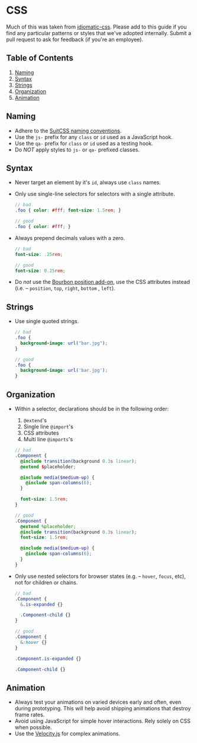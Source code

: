 # CSS
Much of this was taken from [idiomatic-css](https://github.com/necolas/idiomatic-css). Please add to this guide if you find any particular patterns or styles that we've adopted internally. Submit a pull request to ask for feedback (if you're an employee).

## Table of Contents
1. [Naming](#naming)
1. [Syntax](#syntax)
1. [Strings](#strings)
1. [Organization](#organization)
1. [Animation](#animation)

## Naming
- Adhere to the [SuitCSS naming conventions](https://github.com/suitcss/suit/blob/master/doc/naming-conventions.md).
- Use the `js-` prefix for any `class` or `id` used as a JavaScript hook.
- Use the `qa-` prefix for `class` or `id` used as a testing hook.
- Do *NOT* apply styles to `js-` or `qa-` prefixed classes.

## Syntax
- Never target an element by it's `id`, always use `class` names.
- Only use single-line selectors for selectors with a single attribute.
  ```scss
  // bad
  .foo { color: #fff; font-size: 1.5rem; }

  // good
  .foo { color: #fff; }
  ```

- Always prepend decimals values with a zero.
  ```scss
  // bad
  font-size: .25rem;

  // good
  font-size: 0.25rem;
  ```

- Do _not_ use the [Bourbon position add-on](http://bourbon.io/docs/#position), use the CSS attributes instead (i.e. – `position`, `top`, `right`, `bottom` , `left`).

## Strings
- Use single quoted strings.
  ```scss
  // bad
  .foo {
    background-image: url("bar.jpg");
  }

  // good
  .foo {
    background-image: url('bar.jpg');
  }
  ```

## Organization
- Within a selector, declarations should be in the following order:
  1. `@extend`'s
  2. Single line `@import`'s
  3. CSS attributes
  4. Multi line `@imports`'s

  ```scss
  // bad
  .Component {
    @include transition(background 0.3s linear);
    @extend $placeholder;

    @include media($medium-up) {
      @include span-columns(6);
    }

    font-size: 1.5rem;
  }

  // good
  .Component {
    @extend %placeholder;
    @include transition(background 0.3s linear);
    font-size: 1.5rem;

    @include media($medium-up) {
      @include span-columns(6);
    }
  }
  ```
- Only use nested selectors for browser states (e.g. – `hover`, `focus`, etc), not for children or chains.
  ```scss
  // bad
  .Component {
    &.is-expanded {}

    .Component-child {}
  }

  // good
  .Component {
    &:hover {}
  }

  .Component.is-expanded {}

  .Component-child {}
  ```

## Animation
- Always test your animations on varied devices early and often, even during prototyping. This will help avoid shipping animations that destroy frame rates.
- Avoid using JavaScript for simple hover interactions. Rely solely on CSS when possible.
- Use the [Velocity.js](http://julian.com/research/velocity/) for complex animations.
